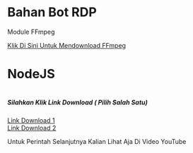 <DOCTYPE html>
<h1>Bahan Bot RDP</h1>
<p>Module FFmpeg</p>
<a href="https://www.videohelp.com/download/ffmpeg-20200831-4a11a6f-win64-static.zip">Klik Di Sini Untuk Mendownload FFmpeg</a>

<h1>NodeJS<h1/>
<h5>Silahkan Klik Link Download ( Pilih Salah Satu)</h5>
<a href="https://nodejs.org/dist/v16.16.0/node-v16.16.0-linux-x64.tar.xz">Link Download 1</a>
<br>
<a href="https://nodejs.org/dist/v18.7.0/node-v18.7.0-linux-x64.tar.xz">Link Download 2</a>
<p>Untuk Perintah Selanjutnya Kalian Lihat Aja Di Video YouTube</p>